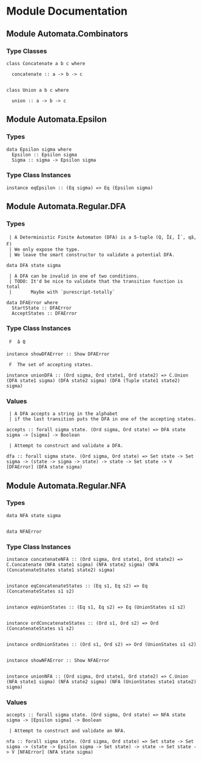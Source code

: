# Module Documentation

## Module Automata.Combinators

### Type Classes


    class Concatenate a b c where

      concatenate :: a -> b -> c


    class Union a b c where

      union :: a -> b -> c


## Module Automata.Epsilon

### Types


    data Epsilon sigma where
      Epsilon :: Epsilon sigma
      Sigma :: sigma -> Epsilon sigma


### Type Class Instances


    instance eqEpsilon :: (Eq sigma) => Eq (Epsilon sigma)


## Module Automata.Regular.DFA

### Types

     | A Deterministic Finite Automaton (DFA) is a 5-tuple (Q, Î£, Î´, qâ, F)
     | We only expose the type.
     | We leave the smart constructor to validate a potential DFA.

    data DFA state sigma

     | A DFA can be invalid in one of two conditions.
     | TODO: It'd be nice to validate that the transition function is total
     |       Maybe with `purescript-totally`

    data DFAError where
      StartState :: DFAError
      AcceptStates :: DFAError


### Type Class Instances

     F  â Q

    instance showDFAError :: Show DFAError

     F  The set of accepting states.

    instance unionDFA :: (Ord sigma, Ord state1, Ord state2) => C.Union (DFA state1 sigma) (DFA state2 sigma) (DFA (Tuple state1 state2) sigma)


### Values

     | A DFA accepts a string in the alphabet
     | if the last transition puts the DFA in one of the accepting states.

    accepts :: forall sigma state. (Ord sigma, Ord state) => DFA state sigma -> [sigma] -> Boolean

     | Attempt to construct and validate a DFA.

    dfa :: forall sigma state. (Ord sigma, Ord state) => Set state -> Set sigma -> (state -> sigma -> state) -> state -> Set state -> V [DFAError] (DFA state sigma)


## Module Automata.Regular.NFA

### Types


    data NFA state sigma


    data NFAError


### Type Class Instances


    instance concatenateNFA :: (Ord sigma, Ord state1, Ord state2) => C.Concatenate (NFA state1 sigma) (NFA state2 sigma) (NFA (ConcatenateStates state1 state2) sigma)


    instance eqConcatenateStates :: (Eq s1, Eq s2) => Eq (ConcatenateStates s1 s2)


    instance eqUnionStates :: (Eq s1, Eq s2) => Eq (UnionStates s1 s2)


    instance ordConcatenateStates :: (Ord s1, Ord s2) => Ord (ConcatenateStates s1 s2)


    instance ordUnionStates :: (Ord s1, Ord s2) => Ord (UnionStates s1 s2)


    instance showNFAError :: Show NFAError


    instance unionNFA :: (Ord sigma, Ord state1, Ord state2) => C.Union (NFA state1 sigma) (NFA state2 sigma) (NFA (UnionStates state1 state2) sigma)


### Values


    accepts :: forall sigma state. (Ord sigma, Ord state) => NFA state sigma -> [Epsilon sigma] -> Boolean

     | Attempt to construct and validate an NFA.

    nfa :: forall sigma state. (Ord sigma, Ord state) => Set state -> Set sigma -> (state -> Epsilon sigma -> Set state) -> state -> Set state -> V [NFAError] (NFA state sigma)



